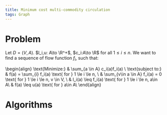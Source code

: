 ```yaml
---
title: Minimum cost multi-commodity circulation
tags: Graph
---
```


# Problem
Let $D=(V,A)$. $l_i,u: A\to \R^+$, $c_i:A\to \R$ for all $1\leq i\leq n$. We want to find a sequence of flow function $f_i$, such that:

\begin{align}
\text{Minimize:} & \sum_{a \in A} c_i(a)f_i(a) \\
\text{subject to:} & f(a) = \sum_{i} f_i(a) \text{ for } 1 \le i \le n, \\
& \sum_{v\in a \in A} f_i(a) = 0 \text{ for } 1 \le i \le n, v \in V, \\
& l_i(a) \leq f_i(a) \text{ for } 1 \le i \le n, a\in A\\
& f(a) \leq u(a) \text{ for } a\in A\\
\end{align}

# Algorithms

